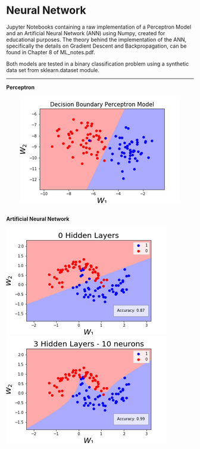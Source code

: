 # Neural Network


Jupyter Notebooks containing a raw implementation of a Perceptron Model and an Artificial Neural Network (ANN) using Numpy, created for educational purposes. The theory behind the implementation of the ANN, specifically the details on Gradient Descent and Backpropagation, can be found in Chapter 8 of ML_notes.pdf.

Both models are tested in a binary classification problem using a synthetic data set from sklearn.dataset module.

----------------------------------------------------------------
**Perceptron**
</br>
<div align="center">
  <img src="/images/boundary_perceptron1.png" />
</div>
</br>

**Artificial Neural Network**
<p float="left">
    <img src="/images/ANN_test1.png" />
    <img src="/images/ANN_test5.png"/>
</p>

